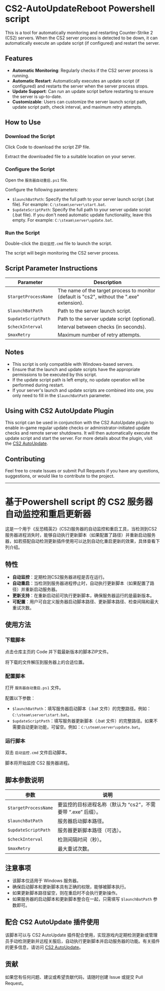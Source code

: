 # CS2-AutoUpdateReboot Powershell script

This is a tool for automatically monitoring and restarting Counter-Strike 2 (CS2) servers. When the CS2 server process is detected to be down, it can automatically execute an update script (if configured) and restart the server.

## Features

- **Automatic Monitoring**: Regularly checks if the CS2 server process is running.
- **Automatic Restart**: Automatically executes an update script (if configured) and restarts the server when the server process stops.
- **Update Support**: Can run an update script before restarting to ensure the server is up-to-date.
- **Customizable**: Users can customize the server launch script path, update script path, check interval, and maximum retry attempts.

## How to Use

### Download the Script

Click Code to download the script ZIP file.

Extract the downloaded file to a suitable location on your server.

### Configure the Script

Open the `服务器自动重启.ps1` file.

Configure the following parameters:

- `$launchBatPath`: Specify the full path to your server launch script (.bat file). For example: `C:\steam\server\start.bat`.
- `$updateScriptPath`: Specify the full path to your server update script (.bat file). If you don't need automatic update functionality, leave this empty. For example: `C:\steam\server\update.bat`.

### Run the Script

Double-click the `启动监控.cmd` file to launch the script.

The script will begin monitoring the CS2 server process.

## Script Parameter Instructions

| Parameter             | Description                                                                 |
|-----------------------|-----------------------------------------------------------------------------|
| `$targetProcessName`  | The name of the target process to monitor (default is "cs2", without the ".exe" extension). |
| `$launchBatPath`      | Path to the server launch script.                                          |
| `$updateScriptPath`   | Path to the server update script (optional).                               |
| `$checkInterval`      | Interval between checks (in seconds).                                      |
| `$maxRetry`           | Maximum number of retry attempts.                                          |

## Notes

- This script is only compatible with Windows-based servers.
- Ensure that the launch and update scripts have the appropriate permissions to be executed by this script.
- If the update script path is left empty, no update operation will be performed during restart.
- If your server's launch and update scripts are combined into one, you only need to fill in the `$launchBatPath` parameter.

## Using with CS2 AutoUpdate Plugin

This script can be used in conjunction with the CS2 AutoUpdate plugin to enable in-game regular update checks or administrator-initiated update checks and remote server shutdowns. It will then automatically execute the update script and start the server. For more details about the plugin, visit the [CS2 AutoUpdate](https://github.com/M1Kac/CS2-AutoUpdate).

## Contributing

Feel free to create Issues or submit Pull Requests if you have any questions, suggestions, or would like to contribute to the project.

---

# 基于Powershell script 的 CS2 服务器自动监控和重启更新器

这是一个用于《反恐精英2》(CS2)服务器的自动监控和重启工具，当检测到CS2服务器进程消失时，能够自动执行更新脚本（如果配置了路径）并重新启动服务器，如若搭配自动检测更新插件使用可以达到自动化重启更新的效果，具体查看下列介绍。

## 特性

- **自动监控**：定期检测CS2服务器进程是否在运行。
- **自动重启**：当检测到服务器进程停止时，自动执行更新脚本（如果配置了路径）并重新启动服务器。
- **更新支持**：在重新启动前可执行更新脚本，确保服务器运行的是最新版本。
- **可配置**：用户可自定义服务器启动脚本路径、更新脚本路径、检查间隔和最大重试次数。

## 使用方法

### 下载脚本

点击仓库主页的 Code 并下载最新版本的脚本ZIP文件。

将下载的文件解压到服务器上的合适位置。

### 配置脚本

打开 `服务器自动重启.ps1` 文件。

配置以下参数：

- `$launchBatPath`：填写服务器启动脚本（.bat 文件）的完整路径。例如：`C:\steam\server\start.bat`。
- `$updateScriptPath`：填写服务器更新脚本（.bat 文件）的完整路径。如果不需要自动更新功能，可留空。例如：`C:\steam\server\update.bat`。

### 运行脚本

双击 `启动监控.cmd` 文件启动脚本。

脚本将开始监控 CS2 服务器进程。

## 脚本参数说明

| 参数                  | 说明                                                                 |
|-----------------------|--------------------------------------------------------------------|
| `$targetProcessName`  | 要监控的目标进程名称（默认为 “cs2”，不需要带 “.exe” 后缀）。        |
| `$launchBatPath`      | 服务器启动脚本路径。                                                |
| `$updateScriptPath`   | 服务器更新脚本路径（可选）。                                         |
| `$checkInterval`      | 检测间隔时间（秒）。                                                |
| `$maxRetry`           | 最大重试次数。                                                     |

## 注意事项

- 该脚本仅适用于 Windows 服务器。
- 确保启动脚本和更新脚本具有正确的权限，能够被脚本执行。
- 如果更新脚本路径留空，则在重启时不会执行更新操作。
- 如果服务器的启动脚本和更新脚本整合在一起，只需填写 `$launchBatPath` 参数即可。

## 配合 CS2 AutoUpdate 插件使用

该脚本可以与 CS2 AutoUpdate 插件配合使用，实现游戏内定期检测更新或管理员手动检测更新并远程关服后，自动执行更新脚本并启动服务器的功能。有关插件的更多信息，请访问 [CS2 AutoUpdate](https://github.com/M1Kac/CS2-AutoUpdate)。

## 贡献

如果您有任何问题、建议或希望贡献代码，请随时创建 Issue 或提交 Pull Request。
